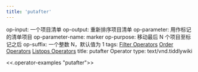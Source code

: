 ```yaml
---
title: 'putafter'
---
```


op-input: 一个项目清单
op-output: 重新排序项目清单
op-parameter: 用作标记的清单项目
op-parameter-name: marker
op-purpose: 移动最后 N 个项目至标记之后
op-suffix: 一个整数 N，默认值为 1
tags: [Filter Operators](#Filter%20Operators) [Order Operators](#Order%20Operators) [Listops Operators](#Listops%20Operators)
title: putafter Operator
type: text/vnd.tiddlywiki

<<.operator-examples "putafter">>
